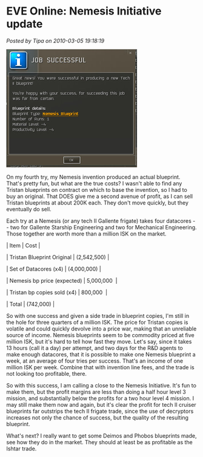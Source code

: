 # EVE Online: Nemesis Initiative update

*Posted by Tipa on 2010-03-05 19:18:19*

[![](../uploads/2010/03/ExeFile-2010-03-05-18-45-09-42.jpg "Success in invention comes at a price")](../uploads/2010/03/ExeFile-2010-03-05-18-45-09-42.jpg)

On my fourth try, my Nemesis invention produced an actual blueprint. That's pretty fun, but what are the true costs? I wasn't able to find any Tristan blueprints on contract on which to base the invention, so I had to buy an original. That DOES give me a second avenue of profit, as I can sell Tristan blueprints at about 200K each. They don't move quickly, but they eventually do sell.

Each try at a Nemesis (or any tech II Gallente frigate) takes four datacores -- two for Gallente Starship Engineering and two for Mechanical Engineering. Those together are worth more than a million ISK on the market.





| Item | Cost |

| Tristan Blueprint Original | (2,542,500) |

| Set of Datacores (x4) | (4,000,000) |

| Nemesis bp price (expected) | 5,000,000  |

| Tristan bp copies sold (x4) | 800,000  |

| Total |
 (742,000) |





So with one success and given a side trade in blueprint copies, I'm still in the hole for three quarters of a million ISK. The price for Tristan copies is volatile and could quickly devolve into a price war, making that an unreliable source of income. Nemesis blueprints seem to be commodity priced at five million ISK, but it's hard to tell how fast they move. Let's say, since it takes 13 hours (call it a day) per attempt, and two days for the R&D agents to make enough datacores, that it is possible to make one Nemesis blueprint a week, at an average of four tries per success. That's an income of one million ISK per week. Combine that with invention line fees, and the trade is not looking too profitable, there.

So with this success, I am calling a close to the Nemesis Initiative. It's fun to make them, but the profit margins are less than doing a half hour level 3 mission, and substantially below the profits for a two hour level 4 mission. I may still make them now and again, but it's clear the profit for tech II cruiser blueprints far outstrips the tech II frigate trade, since the use of decryptors increases not only the chance of success, but the quality of the resulting blueprint.

What's next? I really want to get some Deimos and Phobos blueprints made, see how they do in the market. They should at least be as profitable as the Ishtar trade.

